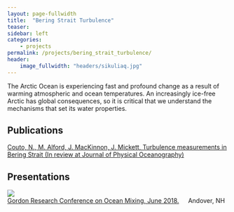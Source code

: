 ```yaml
---
layout: page-fullwidth
title:  "Bering Strait Turbulence"
teaser:
sidebar: left
categories:
    - projects
permalink: /projects/bering_strait_turbulence/
header:
    image_fullwidth: "headers/sikuliaq.jpg"
---
```


The Arctic Ocean is experiencing fast and profound change as a result of warming atmospheric and ocean temperatures. An increasingly ice-free Arctic has global consequences, so it is critical that we understand the mechanisms that set its water properties.

<h2>Publications</h2>
<!-- PUBLICATIONS -->
<div class="row">
  <div class="large-2 columns">    
      <img src="">
  </div>
  <div class="large-10webs columns">
  <a href=" ">Couto, N., M. Alford, J. MacKinnon, J. Mickett, Turbulence measurements in Bering Strait (In review at Journal of Physical Oceanography)</a>
  </div>
</div>


<h2>Presentations</h2>
<!-- PRESENTATIONS -->
<div class="row">
  <div class="large-2 columns">    
      <img src="https://github.com/nicolecouto/nicolecouto.github.io/blob/master/images/grc_oceanMixing_thumb.jpg?raw=true">
  </div>
  <div class="large-10webs columns">
  <a href="/assets/posters/grc_oceanMixing.pdf">Gordon Research Conference on Ocean Mixing, June 2018.</a> Andover, NH
  </div>
</div>
